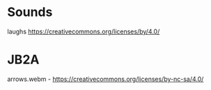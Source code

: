 # Sounds
laughs https://creativecommons.org/licenses/by/4.0/

# JB2A
arrows.webm - https://creativecommons.org/licenses/by-nc-sa/4.0/